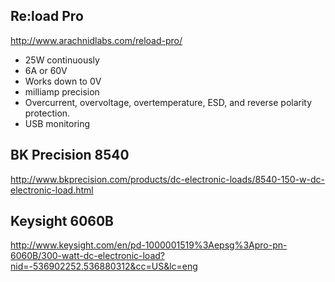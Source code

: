 
Re:load Pro
-----------

http://www.arachnidlabs.com/reload-pro/

- 25W continuously
- 6A or 60V
- Works down to 0V
- milliamp precision
- Overcurrent, overvoltage, overtemperature, ESD, and reverse polarity protection.
- USB monitoring

BK Precision 8540
-----------------

http://www.bkprecision.com/products/dc-electronic-loads/8540-150-w-dc-electronic-load.html

Keysight 6060B
--------------

http://www.keysight.com/en/pd-1000001519%3Aepsg%3Apro-pn-6060B/300-watt-dc-electronic-load?nid=-536902252.536880312&cc=US&lc=eng
